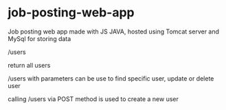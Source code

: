 # job-posting-web-app
Job posting web app made with JS JAVA, hosted using Tomcat server and MySql for storing data


/users

return all users

/users with parameters can be use to find specific user, update or delete user

calling /users via POST method is used to create a new user
